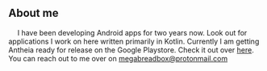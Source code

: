 ## About me
&emsp; I have been developing Android apps for two years now. Look out for applications I work on here written primarily in Kotlin.
Currently I am getting Antheia ready for release on the Google Playstore. Check it out over [here](https://github.com/MegaBreadbox/Antheia).
You can reach out to me over on megabreadbox@protonmail.com



<!--
**MegaBreadbox/MegaBreadbox** is a ✨ _special_ ✨ repository because its `README.md` (this file) appears on your GitHub profile.

Here are some ideas to get you started:

- 🔭 I’m currently working on ...
- 🌱 I’m currently learning ...
- 👯 I’m looking to collaborate on ...
- 🤔 I’m looking for help with ...
- 💬 Ask me about ...
- 📫 How to reach me: ...
- 😄 Pronouns: ...
- ⚡ Fun fact: ...
-->
